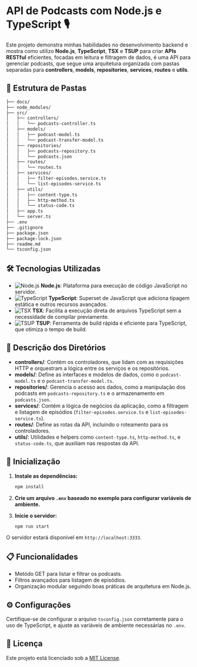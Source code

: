# API de Podcasts com Node.js e TypeScript 🎙️
Este projeto demonstra minhas habilidades no desenvolvimento backend e mostra como utilizo **Node.js**, **TypeScript**, **TSX** e **TSUP** para criar **APIs RESTful** eficientes, focadas em leitura e filtragem de dados, é uma API para gerenciar podcasts, que segue uma arquitetura organizada com pastas separadas para **controllers**, **models**, **repositories**, **services**, **routes** e **utils**.

## 📂 Estrutura de Pastas

```bash
├── docs/
├── node_modules/
├── src/
│   ├── controllers/
│   │   └── podcasts-controller.ts
│   ├── models/
│   │   ├── podcast-model.ts
│   │   └── podcast-transfer-model.ts
│   ├── repositories/
│   │   ├── podcasts-repository.ts
│   │   └── podcasts.json
│   ├── routes/
│   │   └── routes.ts
│   ├── services/
│   │   ├── filter-episodes.service.ts
│   │   └── list-episodes-service.ts
│   ├── utils/
│   │   ├── content-type.ts
│   │   ├── http-method.ts
│   │   └── status-code.ts
│   ├── app.ts
│   └── server.ts
├── .env
├── .gitignore
├── package.json
├── package-lock.json
├── readme.md
└── tsconfig.json
```

## 🛠️ Tecnologias Utilizadas

- ![Node.js](https://img.shields.io/badge/Node.js-43853D?style=for-the-badge&logo=node.js&logoColor=white) **Node.js**: Plataforma para execução de código JavaScript no servidor.
- ![TypeScript](https://img.shields.io/badge/TypeScript-007ACC?style=for-the-badge&logo=typescript&logoColor=white) **TypeScript**: Superset de JavaScript que adiciona tipagem estática e outros recursos avançados.
- ![TSX](https://img.shields.io/badge/TSX-007ACC?style=for-the-badge&logo=typescript&logoColor=white) **TSX**: Facilita a execução direta de arquivos TypeScript sem a necessidade de compilar previamente.
- ![TSUP](https://img.shields.io/badge/TSUP-FF7B29?style=for-the-badge) **TSUP**: Ferramenta de build rápida e eficiente para TypeScript, que otimiza o tempo de build.

## 📂 Descrição dos Diretórios

- **controllers/**: Contém os controladores, que lidam com as requisições HTTP e orquestram a lógica entre os serviços e os repositórios.
- **models/**: Define as interfaces e modelos de dados, como o `podcast-model.ts` e o `podcast-transfer-model.ts`.
- **repositories/**: Gerencia o acesso aos dados, como a manipulação dos podcasts em `podcasts-repository.ts` e o armazenamento em `podcasts.json`.
- **services/**: Contém a lógica de negócios da aplicação, como a filtragem e listagem de episódios (`filter-episodes.service.ts` e `list-episodes-service.ts`).
- **routes/**: Define as rotas da API, incluindo o roteamento para os controladores.
- **utils/**: Utilidades e helpers como `content-type.ts`, `http-method.ts`, e `status-code.ts`, que auxiliam nas respostas da API.

## 🚀 Inicialização

1. **Instale as dependências:**
   ```bash
   npm install
   ```
2. **Crie um arquivo `.env` baseado no exemplo para configurar variáveis de ambiente.**

3. **Inicie o servidor:**
   ```bash
   npm run start
   ```

O servidor estará disponível em `http://localhost:3333`.

## 📋 Funcionalidades

- Metódo GET para listar e filtrar os podcasts.
- Filtros avançados para listagem de episódios.
- Organização modular seguindo boas práticas de arquitetura em Node.js.

## ⚙️ Configurações

Certifique-se de configurar o arquivo `tsconfig.json` corretamente para o uso de TypeScript, e ajuste as variáveis de ambiente necessárias no `.env`.

## 📝 Licença

Este projeto está licenciado sob a [MIT License](LICENSE).
